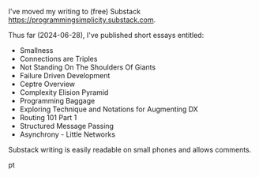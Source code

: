 I've moved my writing to (free) Substack https://programmingsimplicity.substack.com.

Thus far (2024-06-28), I've published short essays entitled:

- Smallness
- Connections are Triples
- Not Standing On The Shoulders Of Giants
- Failure Driven Development
- Ceptre Overview
- Complexity Elision Pyramid
- Programming Baggage
- Exploring Technique and Notations for Augmenting DX
- Routing 101 Part 1
- Structured Message Passing
- Asynchrony - Little Networks

Substack writing is easily readable on small phones and allows comments.

pt